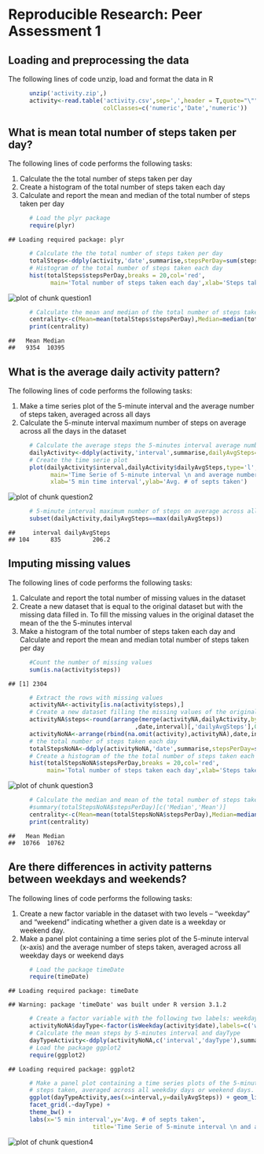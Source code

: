 # Reproducible Research: Peer Assessment 1


## Loading and preprocessing the data
The following lines of code unzip, load and format the data in R

```r
      unzip('activity.zip',)
      activity<-read.table('activity.csv',sep=',',header = T,quote="\"",
                           colClasses=c('numeric','Date','numeric'))
```
## What is mean total number of steps taken per day?
The following lines of code performs the following tasks:  
<ol>
<li> Calculate the the total number of steps taken per day</li>
<li> Create a histogram of the total number of steps taken each day</li>
<li> Calculate and report the mean and median of the total number of steps taken per day</li>
</ol>

```r
      # Load the plyr package
      require(plyr)
```

```
## Loading required package: plyr
```

```r
      # Calculate the the total number of steps taken per day
      totalSteps<-ddply(activity,'date',summarise,stepsPerDay=sum(steps,na.rm=T))
      # Histogram of the total number of steps taken each day
      hist(totalSteps$stepsPerDay,breaks = 20,col='red',
            main='Total number of steps taken each day',xlab='Steps taken each day')
```

![plot of chunk question1](./PA1_template_files/figure-html/question1.png) 

```r
      # Calculate the mean and median of the total number of steps taken per day
      centrality<-c(Mean=mean(totalSteps$stepsPerDay),Median=median(totalSteps$stepsPerDay))
      print(centrality)
```

```
##   Mean Median 
##   9354  10395
```

## What is the average daily activity pattern?
The following lines of code performs the following tasks:  
<ol>
<li> Make a time series plot of the 5-minute interval and the average number of steps taken, averaged across all days</li>
<li> Calculate the 5-minute interval maximum number of steps on average across all the days in the dataset</li>
</ol> 

```r
      # Calculate the average steps the 5-minutes interval average number of steps
      dailyActivity<-ddply(activity,'interval',summarise,dailyAvgSteps=mean(steps,na.rm=T))
      # Create the time serie plot
      plot(dailyActivity$interval,dailyActivity$dailyAvgSteps,type='l',col='red',
            main='Time Serie of 5-minute interval \n and average number of steps taken',
            xlab='5 min time interval',ylab='Avg. # of septs taken')
```

![plot of chunk question2](./PA1_template_files/figure-html/question2.png) 

```r
      # 5-minute interval maximum number of steps on average across all the days
      subset(dailyActivity,dailyAvgSteps==max(dailyAvgSteps))
```

```
##     interval dailyAvgSteps
## 104      835         206.2
```
## Imputing missing values
The following lines of code performs the following tasks:  
<ol>
<li> Calculate and report the total number of missing values in the dataset</li>
<li> Create a new dataset that is equal to the original dataset but with the missing data filled in. To fill the missing values in the original dataset the mean of the the 5-minutes interval </li>
<li> Make a histogram of the total number of steps taken each day and Calculate and report the mean and median total number of steps taken per day</li>
</ol>

```r
      #Count the number of missing values
      sum(is.na(activity$steps))
```

```
## [1] 2304
```

```r
      # Extract the rows with missing values
      activityNA<-activity[is.na(activity$steps),]
      # Create a new dataset filling the missing values of the original dataset 
      activityNA$steps<-round(arrange(merge(activityNA,dailyActivity,by='interval')
                                    ,date,interval)[,'dailyAvgSteps'],0)
      activityNoNA<-arrange(rbind(na.omit(activity),activityNA),date,interval)
      # the total number of steps taken each day
      totalStepsNoNA<-ddply(activityNoNA,'date',summarise,stepsPerDay=sum(steps,na.rm=T))
      # Create a histogram of the the total number of steps taken each day
      hist(totalStepsNoNA$stepsPerDay,breaks = 20,col='red',
           main='Total number of steps taken each day',xlab='Steps taken each day')
```

![plot of chunk question3](./PA1_template_files/figure-html/question3.png) 

```r
      # Calculate the median and mean of the total number of steps taken each day
      #summary(totalStepsNoNA$stepsPerDay)[c('Median','Mean')]
      centrality<-c(Mean=mean(totalStepsNoNA$stepsPerDay),Median=median(totalStepsNoNA$stepsPerDay))
      print(centrality)
```

```
##   Mean Median 
##  10766  10762
```


## Are there differences in activity patterns between weekdays and weekends?
The following lines of code performs the following tasks:  
<ol>
<li> Create a new factor variable in the dataset with two levels – “weekday” and “weekend” indicating whether a given date is a weekday or weekend day.</li>
<li> Make a panel plot containing a time series plot of the 5-minute interval (x-axis) and the average number of steps taken, averaged across all weekday days or weekend days </li>
</ol>

```r
      # Load the package timeDate
      require(timeDate)
```

```
## Loading required package: timeDate
```

```
## Warning: package 'timeDate' was built under R version 3.1.2
```

```r
      # Create a factor variable with the following two labels: weekday and weekend
      activityNoNA$dayType<-factor(isWeekday(activity$date),labels=c('weekend','weekday'))
      # Calculate the mean steps by 5-minutes interval and dayType 
      dayTypeActivity<-ddply(activityNoNA,c('interval','dayType'),summarise,dailyAvgSteps=mean(steps))
      # Load the package ggplot2
      require(ggplot2)
```

```
## Loading required package: ggplot2
```

```r
      # Make a panel plot containing a time series plots of the 5-minute interval and the average number of
      # steps taken, averaged across all weekday days or weekend days.
      ggplot(dayTypeActivity,aes(x=interval,y=dailyAvgSteps)) + geom_line(colour='red') + 
      facet_grid(.~dayType) +
      theme_bw() + 
      labs(x='5 min interval',y='Avg. # of septs taken',
                        title='Time Serie of 5-minute interval \n and average number of steps taken')
```

![plot of chunk question4](./PA1_template_files/figure-html/question4.png) 
